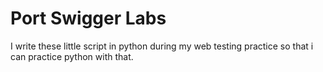# Port Swigger Labs
 I write these little script in python during my web testing practice  so that i can practice python with that.